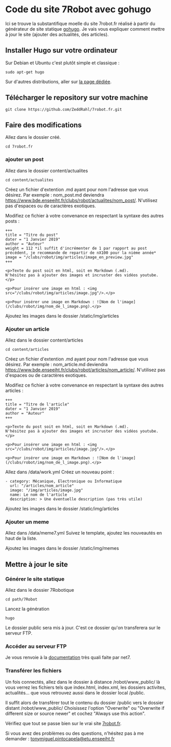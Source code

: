# Code du site 7Robot avec gohugo

Ici se trouve la substantifique moelle du site 7robot.fr réalisé à partir du générateur de site statique [gohugo](https://gohugo.io/).
Je vais vous expliquer comment mettre à jour le site (ajouter des actualités, des articles).

## Installer Hugo sur votre ordinateur

Sur Debian et Ubuntu c'est plutôt simple et classique :
```
sudo apt-get hugo
```

Sur d'autres distributions, aller sur [la page dédiée](https://gohugo.io/getting-started/installing/#readout).

## Télécharger le repository sur votre machine

```
git clone https://github.com/ZeddRahl/7robot.fr.git
```

## Faire des modifications

Allez dans le dossier créé.
```
cd 7robot.fr
```

### ajouter un post

Allez dans le dossier content/actualites
```
cd content/actualites
```
Créez un fichier d'extention .md ayant pour nom l'adresse que vous désirez. Par exemple : nom_post.md deviendra https://www.bde.enseeiht.fr/clubs/robot/actualites/nom_post/. N'utilisez pas d'espaces ou de caractères exotiques.

Modifiez ce fichier à votre convenance en respectant la syntaxe des autres posts :
```
+++
title = "Titre du post"
dater = "1 Janvier 2019"
author = "Auteur"
weight = 112 *il suffit d'incrémenter de 1 par rapport au post précédent, je recommande de repartir de nX100 pour la nième année*
image = "/clubs/robot/img/articles/image_en_preview.jpg"
+++

<p>Texte du post soit en html, soit en Markdown (.md).
N'hésitez pas à ajouter des images et incruster des vidéos youtube.</p>

<p>Pour insérer une image en html : <img src="/clubs/robot/img/articles/image.jpg"/>.</p>

<p>Pour insérer une image en Markdown : ![Nom de l'image](/clubs/robot/img/nom_de_l_image.png).</p>

```

Ajoutez les images dans le dossier /static/img/articles

### Ajouter un article

Allez dans le dossier content/articles
```
cd content/articles
```
Créez un fichier d'extention .md ayant pour nom l'adresse que vous désirez. Par exemple : nom_article.md deviendra https://www.bde.enseeiht.fr/clubs/robot/articles/nom_article/. N'utilisez pas d'espaces ou de caractères exotiques.

Modifiez ce fichier à votre convenance en respectant la syntaxe des autres articles :
```
+++
title = "Titre de l'article"
dater = "1 Janvier 2019"
author = "Auteur"
+++

<p>Texte du post soit en html, soit en Markdown (.md).
N'hésitez pas à ajouter des images et incruster des vidéos youtube.</p>

<p>Pour insérer une image en html : <img src="/clubs/robot/img/articles/image.jpg"/>.</p>

<p>Pour insérer une image en Markdown : ![Nom de l'image](/clubs/robot/img/nom_de_l_image.png).</p>

```

Allez dans /data/work.yml
Créez un nouveau point :
```
- category: Mécanique, Electronique ou Informatique
  url: "/articles/nom_article"
  image: "/img/articles/image.jpg"
  name: Le nom de l'article
  description: > Une éventuelle description (pas très utile)
```

Ajoutez les images dans le dossier /static/img/articles

### Ajouter un meme

Allez dans /data/meme7.yml
Suivez le template, ajoutez les nouveautés en haut de la liste.

Ajoutez les images dans le dossier /static/img/memes

## Mettre à jour le site

### Générer le site statique

Allez dans le dossier 7Robotique
```
cd path/7Robot
```
Lancez la génération
```
hugo
```
Le dossier public sera mis à jour.
C'est ce dossier qu'on transferera sur le serveur FTP.

### Accéder au serveur FTP

Je vous renvoie à la [documentation](https://www.bde.enseeiht.fr/doc/ftp) très quali faite par net7.

### Transférer les fichiers

Un fois connectés, allez dans le dossier à distance /robot/www_public/ là vous verrez les fichiers tels que index.html, index.xml, les dossiers activites, actualités... que vous retrouvez aussi dans le dossier local /public.

Il suffit alors de transférer tout le contenu du dossier /public vers le dossier distant /robot/www_public/
Choisissez l'option "Overwrite" ou "Overwrite if different size or source newer" et cochez "Always use this action".

Vérifiez que tout se passe bien sur le vrai site [7robot.fr](7robot.fr).

Si vous avez des problèmes ou des questions, n'hésitez pas à me demander : tonymiguel.pintocapela@etu.enseeiht.fr
